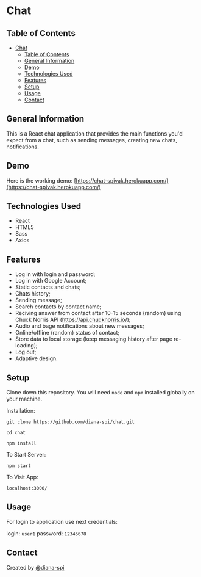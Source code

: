 # Chat

## Table of Contents

- [Chat](#chat)
  - [Table of Contents](#table-of-contents)
  - [General Information](#general-information)
  - [Demo](#demo)
  - [Technologies Used](#technologies-used)
  - [Features](#features)
  - [Setup](#setup)
  - [Usage](#usage)
  - [Contact](#contact)

## General Information

This is a React chat application that provides the main functions you'd expect from a chat, such as sending messages, creating new chats, notifications.

## Demo

Here is the working demo: [https://chat-spivak.herokuapp.com/](https://chat-spivak.herokuapp.com/)

## Technologies Used

- React
- HTML5
- Sass
- Axios

## Features

- Log in with login and password;
- Log in with Google Account;
- Static contacts and chats;
- Chats history;
- Sending message;
- Search contacts by contact name;
- Reciving answer from contact after 10-15 seconds (random) using Chuck Norris API (https://api.chucknorris.io/);
- Audio and bage notifications about new messages;
- Online/offline (random) status of contact;
- Store data to local storage (keep messaging history after page re-loading);
- Log out;
- Adaptive design.

## Setup

Clone down this repository. You will need `node` and `npm` installed globally on your machine.

Installation:

`git clone https://github.com/diana-spi/chat.git`

`cd chat`

`npm install`

To Start Server:

`npm start`

To Visit App:

`localhost:3000/`

## Usage

For login to application use next credentials:

login: `user1`
password: `12345678`

## Contact

Created by [@diana-spi](https://github.com/diana-spi)
